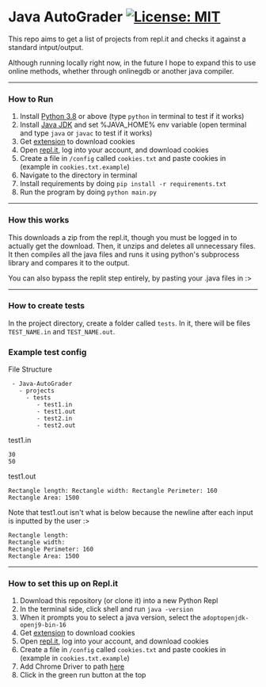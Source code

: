 # Java AutoGrader [![License: MIT](https://img.shields.io/badge/License-MIT-yellow.svg)](https://opensource.org/licenses/MIT)


This repo aims to get a list of projects from repl.it and checks it against a standard intput/output.

Although running locally right now, in the future I hope to expand this to use online methods, whether through onlinegdb or another java compiler.

---

### How to Run

1. Install [Python 3.8](https://www.python.org/downloads/) or above (type `python` in terminal to test if it works)
2. Install [Java JDK](https://www.oracle.com/java/technologies/javase/javase8-archive-downloads.html) and set 
   %JAVA_HOME% env variable (open terminal and type `java` or `javac` to test if it works)
3. Get [extension](https://chrome.google.com/webstore/detail/get-cookiestxt/bgaddhkoddajcdgocldbbfleckgcbcid) to 
   download cookies
4. Open [repl.it](https://replit.com/~), log into your account, and download cookies
5. Create a file in `/config` called `cookies.txt` and paste cookies in (example in `cookies.txt.example`)
6. Navigate to the directory in terminal
7. Install requirements by doing `pip install -r requirements.txt`
8. Run the program by doing `python main.py`

---

### How this works

This downloads a zip from the repl.it, though you must be logged in to actually get the download. Then, it unzips and 
deletes all unnecessary files. It then compiles all the java files and runs it using python's subprocess library and
compares it to the output.

You can also bypass the replit step entirely, by pasting your .java files in :>

---

### How to create tests

In the project directory, create a folder called `tests`. In it, there will be files `TEST_NAME.in` and `TEST_NAME.out`.

### Example test config

File Structure
```
 - Java-AutoGrader
   - projects
     - tests
        - test1.in
        - test1.out
        - test2.in
        - test2.out
```

test1.in
```
30
50
```

test1.out 
```
Rectangle length: Rectangle width: Rectangle Perimeter: 160
Rectangle Area: 1500
``` 

Note that test1.out isn't what is below because the newline after each input is inputted by the user :>
```
Rectangle length: 
Rectangle width: 
Rectangle Perimeter: 160
Rectangle Area: 1500
``` 

---

### How to set this up on Repl.it

1. Download this repository (or clone it) into a new Python Repl
2. In the terminal side, click shell and run `java -version`
3. When it prompts you to select a java version, select the `adoptopenjdk-openj9-bin-16`
4. Get [extension](https://chrome.google.com/webstore/detail/get-cookiestxt/bgaddhkoddajcdgocldbbfleckgcbcid) to 
   download cookies
5. Open [repl.it](https://replit.com/~), log into your account, and download cookies
6. Create a file in `/config` called `cookies.txt` and paste cookies in (example in `cookies.txt.example`)
7. Add Chrome Driver to path [here](https://replit.com/talk/learn/Python-Selenium-Tutorial-The-Basics/148030)
8. Click in the green run button at the top

